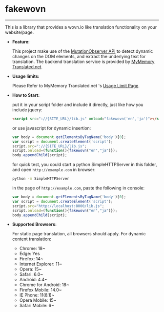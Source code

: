 # fakewovn
----------
This is a library that provides a wovn.io like translation functionality on your website/page.

- __Feature:__

  This project make use of the [MutationObserver API](https://developer.mozilla.org/en/docs/Web/API/MutationObserver) to detect dynamic changes on the DOM elements, and extract the underlying text for translation. The backend translation service is provided by [MyMemory Translated.net](https://mymemory.translated.net).

- __Usage limits:__

  Please Refer to MyMemory Translated.net 's [Usage Limit Page](https://mymemory.translated.net/doc/usagelimits.php).

- __How to Start:__

  put it in your script folder and include it directly, just like how you include jquery:

    ```html
    <script src="://{SITE_URL}/lib.js" onload="fakewovn('en','ja')"></script>
    ```

  or use javascript for dynamic insertion:

    ```javascript
    var body = document.getElementsByTagName('body')[0];
    var script = document.createElement('script');
    script.src="://{SITE_URL}/lib.js";
    script.onload=(function(){fakewovn("en","ja")});
    body.appendChild(script);
    ```

  for quick test, you could start a python SimpleHTTPServer in this folder, and open `http://example.com` in browser:

    ```bash
    python -m SimpleHTTPServer
    ```

  in the page of `http://example.com`, paste the following in console:

    ```javascript
    var body = document.getElementsByTagName('body')[0];
    var script = document.createElement('script');
    script.src="http://localhost:8000/lib.js";
    script.onload=(function(){fakewovn("en","ja")});
    body.appendChild(script);
    ```

- __Supported Browsers:__

  For static page translation, all browsers should apply.
  For dynamic content translation:
    - Chrome:  18~
    - Edge: Yes
    - Firefox: 14~
    - Internet Explorer: 11~
    - Opera: 15~
    - Safari: 6.0~
    - Android: 4.4~
    - Chrome for Android: 18~
    - Firefox Mobile: 14.0~
    - IE Phone: 11(8.1)~
    - Opera Mobile: 15~
    - Safari Mobile: 6~
